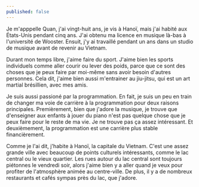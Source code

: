 ```yaml
---
published: false
---
```

Je m'apppelle Quan, j'ai vingt-huit ans, je vis à Hanoï, mais j'ai habité aux États-Unis pendant cinq ans. J'ai obtenu ma licence en musique là-bas à l'université de Wooster. Ensuit, j'y ai travaillé pendant un ans dans un studio de musique avant de revenir au Vietnam.

Durant mon temps libre, j'aime faire du sport. J'aime bien les sports individuels comme aller courir ou lever des poids, parce que ce sont des choses que je peux faire par moi-même sans avoir besoin d'autres personnes. Cela dit, j'aime bien aussi m'entrainer au jiu-jitsu, qui est un art martial brésillien, avec mes amis.

Je suis aussi passioné par la programmation. En fait, je suis un peu en train de changer ma voie de carrière à la programmation pour deux raisons principales. Premièrement, bien que j'adore la musique, je trouve que d'enseigner aux enfants à jouer du piano n'est pas quelque chose que je peux faire pour le reste de ma vie. Je ne trouve pas ça assez intéressant. Et deuxièmement, la programmation est une carrière plus stable financièrement.

Comme je l'ai dit, j'habite à Hanoï, la capitale du Vietnam. C'est une assez grande ville avec beaucoup de points culturels intéressants, comme le lac central ou le vieux quartier. Les rues autour du lac central sont toujours piétonnes le vendredi soir, alors j'aime bien y a aller quand je veux pour profiter de l'atmosphère animée au centre-ville. De plus, il y a de nombreux restaurants et cafés sympas près du lac, que j'adore.




